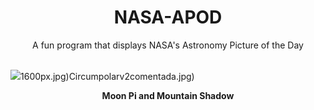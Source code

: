 <div align="center">
  <h1>
    NASA-APOD
  </h1>
</div>
  
<div align="center">
  A fun program that displays NASA's Astronomy Picture of the Day
</div>

<br>

![](https://apod.nasa.gov/apod/image/2503/MoonriseShadowDLopez_1.jpg)1600px.jpg)Circumpolarv2comentada.jpg)

<p align = "center">
  <b>Moon Pi and Mountain Shadow</b>
</p>
